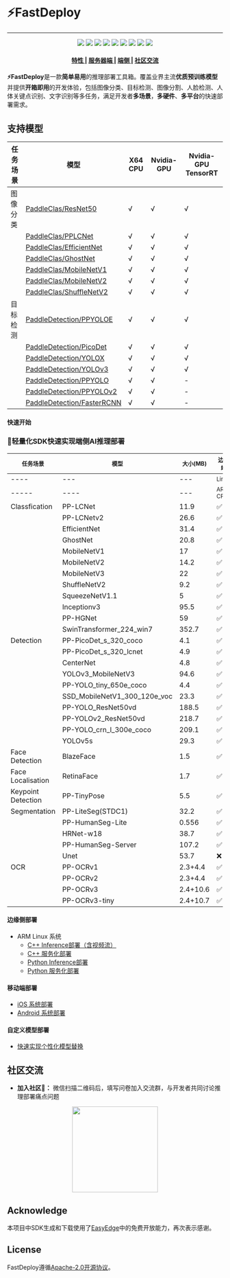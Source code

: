 # ⚡️FastDeploy

</p>

------------------------------------------------------------------------------------------

<p align="center">
    <a href="./LICENSE"><img src="https://img.shields.io/badge/license-Apache%202-dfd.svg"></a>
    <a href="https://github.com/PaddlePaddle/FastDeploy/releases"><img src="https://img.shields.io/github/v/release/PaddlePaddle/FastDeploy?color=ffa"></a>
    <a href=""><img src="https://img.shields.io/badge/python-3.7+-aff.svg"></a>
    <a href=""><img src="https://img.shields.io/badge/os-linux%2C%20win%2C%20mac-pink.svg"></a>
    <a href="https://github.com/PaddlePaddle/FastDeploy/graphs/contributors"><img src="https://img.shields.io/github/contributors/PaddlePaddle/FastDeploy?color=9ea"></a>
    <a href="https://github.com/PaddlePaddle/FastDeploy/commits"><img src="https://img.shields.io/github/commit-activity/m/PaddlePaddle/FastDeploy?color=3af"></a>
    <a href="https://pypi.org/project/FastDeploy-python/"><img src="https://img.shields.io/pypi/dm/FastDeploy-python?color=9cf"></a>
    <a href="https://github.com/PaddlePaddle/FastDeploy/issues"><img src="https://img.shields.io/github/issues/PaddlePaddle/FastDeploy?color=9cc"></a>
    <a href="https://github.com/PaddlePaddle/FastDeploy/stargazers"><img src="https://img.shields.io/github/stars/PaddlePaddle/FastDeploy?color=ccf"></a>
</p>

<h4 align="center">
  <a href=#特性> 特性 </a> |
  <a href=#服务器端> 服务器端 </a> |
  <a href=#端侧> 端侧 </a> |
  <a href=#社区交流> 社区交流 </a>
</h4>

**⚡️FastDeploy**是一款**简单易用**的推理部署工具箱。覆盖业界主流**优质预训练模型**并提供**开箱即用**的开发体验，包括图像分类、目标检测、图像分割、人脸检测、人体关键点识别、文字识别等多任务，满足开发者**多场景**，**多硬件**、**多平台**的快速部署需求。

## 支持模型

| 任务场景 | 模型                                                         | X64 CPU | Nvidia-GPU | Nvidia-GPU TensorRT |
| -------- | ------------------------------------------------------------ | ------- | ---------- | ------------------- |
| 图像分类 | [PaddleClas/ResNet50](./examples/vision/classification/paddleclas) | √       | √          | √                   |
|          | [PaddleClas/PPLCNet](./examples/vision/classification/paddleclas) | √       | √          | √                   |
|          | [PaddleClas/EfficientNet](./examples/vision/classification/paddleclas) | √       | √          | √                   |
|          | [PaddleClas/GhostNet](./examples/vision/classification/paddleclas) | √       | √          | √                   |
|          | [PaddleClas/MobileNetV1](./examples/vision/classification/paddleclas) | √       | √          | √                   |
|          | [PaddleClas/MobileNetV2](./examples/vision/classification/paddleclas) | √       | √          | √                   |
|          | [PaddleClas/ShuffleNetV2](./examples/vision/classification/paddleclas) | √       | √          | √                   |
| 目标检测 | [PaddleDetection/PPYOLOE](./examples/vision/detection/paddledetection) | √       | √          | √                   |
|          | [PaddleDetection/PicoDet](./examples/vision/detection/paddledetection) | √       | √          | √                   |
|          | [PaddleDetection/YOLOX](./examples/vision/detection/paddledetection) | √       | √          | √                   |
|          | [PaddleDetection/YOLOv3](./examples/vision/detection/paddledetection) | √       | √          | √                   |
|          | [PaddleDetection/PPYOLO](./examples/vision/detection/paddledetection) | √       | √          | -                   |
|          | [PaddleDetection/PPYOLOv2](./examples/vision/detection/paddledetection) | √       | √          | -                   |
|          | [PaddleDetection/FasterRCNN](./examples/vision/detection/paddledetection) | √       | √          | -                   |

#### 快速开始



### 📱轻量化SDK快速实现端侧AI推理部署


| <font size=2> 任务场景 | <font size=2> 模型             | <font size=2>  大小(MB) | <font size=2>边缘端       | <font size=2>移动端       | <font size=2> 移动端     |
| ------------------ | ---------------------------- | --------------------- | --------------------- | ---------------------- | --------------------- |
| ----               | ---                          | ---                   | <font size=2>  Linux  | <font size=2> Android  | <font size=2>  iOS    |
| -----              | ----                         | ---                   | <font size=2> ARM CPU | <font size=2>  ARM CPU | <font size=2> ARM CPU |
| Classfication      | PP-LCNet                     | 11.9                  | ✅                     | ✅                      | ✅                     |
|                    | PP-LCNetv2                   | 26.6                  | ✅                     | ✅                      | ✅                     |
|                    | EfficientNet                 | 31.4                  | ✅                     | ✅                      | ✅                     |
|                    | GhostNet                     | 20.8                  | ✅                     | ✅                      | ✅                     |
|                    | MobileNetV1                  | 17                    | ✅                     | ✅                      | ✅                     |
|                    | MobileNetV2                  | 14.2                  | ✅                     | ✅                      | ✅                     |
|                    | MobileNetV3                  | 22                    | ✅                     | ✅                      | ✅                     |
|                    | ShuffleNetV2                 | 9.2                   | ✅                     | ✅                      | ✅                     |
|                    | SqueezeNetV1.1               | 5                     | ✅                     | ✅                      | ✅                     |
|                    | Inceptionv3                  | 95.5                  | ✅                     | ✅                      | ✅                     |
|                    | PP-HGNet                     | 59                    | ✅                     | ✅                      | ✅                     |
|                    | SwinTransformer_224_win7     | 352.7                 | ✅                     | ✅                      | ✅                     |
| Detection          | PP-PicoDet_s_320_coco        | 4.1                   | ✅                     | ✅                      | ✅                     |
|                    | PP-PicoDet_s_320_lcnet       | 4.9                   | ✅                     | ✅                      | ✅                     |
|                    | CenterNet                    | 4.8                   | ✅                     | ✅                      | ✅                     |
|                    | YOLOv3_MobileNetV3           | 94.6                  | ✅                     | ✅                      | ✅                     |
|                    | PP-YOLO_tiny_650e_coco       | 4.4                   | ✅                     | ✅                      | ✅                     |
|                    | SSD_MobileNetV1_300_120e_voc | 23.3                  | ✅                     | ✅                      | ✅                     |
|                    | PP-YOLO_ResNet50vd           | 188.5                 | ✅                     | ✅                      | ✅                     |
|                    | PP-YOLOv2_ResNet50vd         | 218.7                 | ✅                     | ✅                      | ✅                     |
|                    | PP-YOLO_crn_l_300e_coco      | 209.1                 | ✅                     | ✅                      | ✅                     |
|                    | YOLOv5s                      | 29.3                  | ✅                     | ✅                      | ✅                     |
| Face Detection     | BlazeFace                    | 1.5                   | ✅                     | ✅                      | ✅                     |
| Face Localisation  | RetinaFace                   | 1.7                   | ✅                     | ❌                      | ❌                     |
| Keypoint Detection | PP-TinyPose                  | 5.5                   | ✅                     | ✅                      | ✅                     |
| Segmentation       | PP-LiteSeg(STDC1)            | 32.2                  | ✅                     | ✅                      | ✅                     |
|                    | PP-HumanSeg-Lite             | 0.556                 | ✅                     | ✅                      | ✅                     |
|                    | HRNet-w18                    | 38.7                  | ✅                     | ✅                      | ✅                     |
|                    | PP-HumanSeg-Server           | 107.2                 | ✅                     | ✅                      | ✅                     |
|                    | Unet                         | 53.7                  | ❌                     | ✅                      | ❌                     |
| OCR                | PP-OCRv1                     | 2.3+4.4               | ✅                     | ✅                      | ✅                     |
|                    | PP-OCRv2                     | 2.3+4.4               | ✅                     | ✅                      | ✅                     |
|                    | PP-OCRv3                     | 2.4+10.6              | ✅                     | ✅                      | ✅                     |
|                    | PP-OCRv3-tiny                | 2.4+10.7              | ✅                     | ✅                      | ✅                     |


#### 边缘侧部署

- ARM Linux 系统 
  - [C++ Inference部署（含视频流）](./docs/ARM-Linux-CPP-SDK-Inference.md)
  - [C++ 服务化部署](./docs/ARM-Linux-CPP-SDK-Serving.md)
  - [Python Inference部署](./docs/ARM-Linux-Python-SDK-Inference.md)
  - [Python 服务化部署](./docs/ARM-Linux-Python-SDK-Serving.md)

#### 移动端部署

- [iOS 系统部署](./docs/iOS-SDK.md)
- [Android 系统部署](./docs/Android-SDK.md)  

#### 自定义模型部署

- [快速实现个性化模型替换](./docs/Replace-Model-With-Anther-One.md)

## 社区交流

- **加入社区👬：** 微信扫描二维码后，填写问卷加入交流群，与开发者共同讨论推理部署痛点问题

<div align="center">
<img src="https://user-images.githubusercontent.com/54695910/175854075-2c0f9997-ed18-4b17-9aaf-1b43266d3996.jpeg"  width = "200" height = "200" />
</div>

## Acknowledge

本项目中SDK生成和下载使用了[EasyEdge](https://ai.baidu.com/easyedge/app/openSource)中的免费开放能力，再次表示感谢。

## License

FastDeploy遵循[Apache-2.0开源协议](./LICENSE)。
